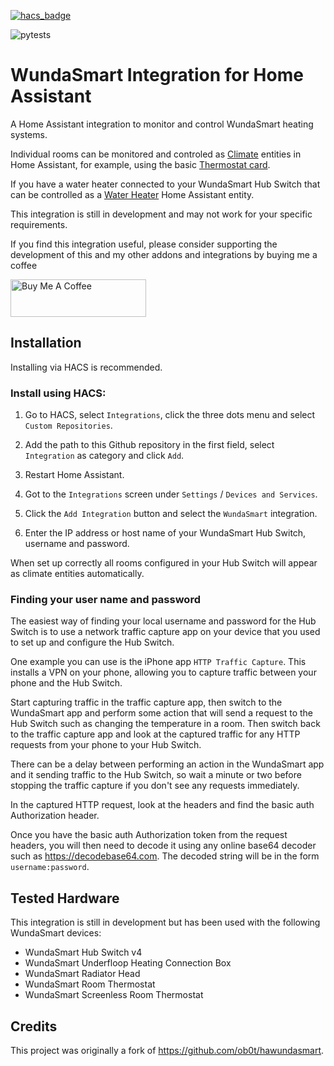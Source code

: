 [![hacs_badge](https://img.shields.io/badge/HACS-Custom-orange.svg?style=for-the-badge)](
https://github.com/custom-components/hacs)

![pytests](https://github.com/tonyroberts/hawundasmart/actions/workflows/pytest.yml/badge.svg)

# WundaSmart Integration for Home Assistant

A Home Assistant integration to monitor and control WundaSmart heating systems.

Individual rooms can be monitored and controled as [Climate](https://developers.home-assistant.io/docs/core/entity/climate/) entities in Home Assistant, for example, using the basic [Thermostat card](https://www.home-assistant.io/dashboards/thermostat/).

If you have a water heater connected to your WundaSmart Hub Switch that can be controlled as a [Water Heater](https://developers.home-assistant.io/docs/core/entity/water-heater) Home Assistant entity.

This integration is still in development and may not work for your specific requirements.

If you find this integration useful, please consider supporting the development of this and my other addons and integrations by buying me a coffee

<a href="https://www.buymeacoffee.com/tonyroberts" target="_blank"><img src="https://cdn.buymeacoffee.com/buttons/v2/default-yellow.png" alt="Buy Me A Coffee" style="height: 60px !important;width: 217px !important;" ></a>

## Installation

Installing via HACS is recommended.

### Install using HACS:

1. Go to HACS, select `Integrations`, click the three dots menu and select 
`Custom Repositories`.

2. Add the path to this Github repository in the first field, select `Integration` as category and click `Add`.

3. Restart Home Assistant.

4. Got to the `Integrations` screen under `Settings` / `Devices and Services`.

5. Click the `Add Integration` button and select the `WundaSmart` integration.

6. Enter the IP address or host name of your WundaSmart Hub Switch, username and password.

When set up correctly all rooms configured in your Hub Switch will appear as climate entities automatically.

### Finding your user name and password

The easiest way of finding your local username and password for the Hub Switch is to use a network traffic capture app on your device that you used to set up and configure the Hub Switch.

One example you can use is the iPhone app `HTTP Traffic Capture`. This installs a VPN on your phone, allowing you to capture traffic between your phone and the Hub Switch.

Start capturing traffic in the traffic capture app, then switch to the WundaSmart app and perform some action that will send a request to the Hub Switch such as changing the temperature in a room. Then switch back to the traffic capture app and look at the captured traffic for any HTTP requests from your phone to your Hub Switch.

There can be a delay between performing an action in the WundaSmart app and it sending traffic to the Hub Switch, so wait a minute or two before stopping the traffic capture if you don't see any requests immediately.

In the captured HTTP request, look at the headers and find the basic auth Authorization header.

Once you have the basic auth Authorization token from the request headers, you will then need to decode it using any online base64 decoder such as https://decodebase64.com. The decoded string will be in the form `username:password`.

## Tested Hardware

This integration is still in development but has been used with the following WundaSmart devices:

- WundaSmart Hub Switch v4
- WundaSmart Underfloop Heating Connection Box
- WundaSmart Radiator Head
- WundaSmart Room Thermostat
- WundaSmart Screenless Room Thermostat

## Credits

This project was originally a fork of https://github.com/ob0t/hawundasmart.
